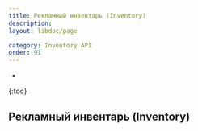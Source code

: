 ```yaml
---
title: Рекламный инвентарь (Inventory)
description: 
layout: libdoc/page

category: Inventory API
order: 91
---
```

* 
{:toc}

## Рекламный инвентарь (Inventory)

